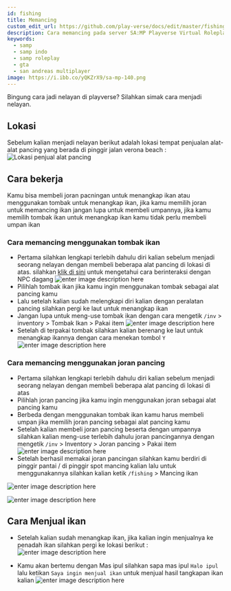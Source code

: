 ```yaml
---
id: fishing
title: Memancing
custom_edit_url: https://github.com/play-verse/docs/edit/master/fishing.md
description: Cara memancing pada server SA:MP Playverse Virtual Roleplay Indonesia
keywords:
  - samp
  - samp indo
  - samp roleplay
  - gta
  - san andreas multiplayer
image: https://i.ibb.co/yQKZrX9/sa-mp-140.png
---
```


Bingung cara jadi nelayan di playverse? 
Silahkan simak cara menjadi nelayan.

## Lokasi

Sebelum kalian menjadi nelayan berikut adalah lokasi tempat penjualan alat-alat pancing yang berada di pinggir jalan verona beach :
![Lokasi penjual alat pancing](https://i.ibb.co/vzHp9RW/sa-mp-133.png)

## Cara bekerja

Kamu bisa membeli joran pacningan untuk menangkap ikan atau menggunakan tombak untuk menangkap ikan, jika kamu memilih joran untuk memancing ikan jangan lupa untuk membeli umpannya, jika kamu memilih tombak ikan untuk menangkap ikan kamu tidak perlu membeli umpan ikan

### Cara memancing menggunakan tombak ikan
	 
- Pertama silahkan lengkapi terlebih dahulu diri kalian sebelum menjadi seorang nelayan dengan membeli beberapa alat pancing di lokasi di atas. silahkan [klik di sini](https://wiki.playverse.org/docs/berinteraksi-dengan-npc/) untuk mengetahui cara berinteraksi dengan NPC dagang
![enter image description here](https://i.ibb.co/pPVm84q/sa-mp-134.png)
- Pilihlah tombak ikan jika kamu ingin menggunakan tombak sebagai alat pancing kamu
- Lalu setelah kalian sudah melengkapi diri kalian dengan peralatan pancing silahkan pergi ke laut untuk menangkap ikan
- Jangan lupa untuk meng-use tombak ikan dengan cara mengetik `/inv` > inventory > Tombak Ikan > Pakai item
![enter image description here](https://i.ibb.co/37cGJbX/sa-mp-136.png)
- Setelah di terpakai tombak silahkan kalian berenang ke laut untuk menangkap ikannya dengan cara menekan tombol `Y`
![enter image description here](https://i.ibb.co/smGfyMH/sa-mp-137.png)

### Cara memancing menggunakan joran pancing

- Pertama silahkan lengkapi terlebih dahulu diri kalian sebelum menjadi seorang nelayan dengan membeli beberapa alat pancing di lokasi di atas
-  Pilihlah joran pancing jika kamu ingin menggunakan joran sebagai alat pancing kamu
- Berbeda dengan menggunakan tombak ikan kamu harus membeli umpan jika memilih joran pancing sebagai alat pancing kamu
- Setelah kalian membeli joran pancing beserta dengan umpannya silahkan kalian meng-use terlebih dahulu joran pancingannya dengan mengetik `/inv` > Inventory > Joran pancing > Pakai item
![enter image description here](https://i.ibb.co/8cBYnDM/sa-mp-139.png)
- Setelah berhasil memakai joran pancingan silahkan kamu berdiri di pinggir pantai / di pinggir spot mancing kalian lalu untuk menggunakannya silahkan kalian ketik `/fishing` > Mancing ikan

![enter image description here](https://i.ibb.co/yQKZrX9/sa-mp-140.png)

![enter image description here](https://i.ibb.co/4gDhQK3/sa-mp-141.png)
 
## Cara Menjual ikan

 - Setelah kalian sudah menangkap ikan, jika kalian ingin menjualnya ke penadah ikan silahkan pergi ke lokasi berikut :
	![enter image description here](https://i.ibb.co/5Yr3fCJ/sa-mp-144.png)

 - Kamu akan bertemu dengan Mas ipul silahkan sapa mas ipul `Halo ipul` lalu ketikan `Saya ingin menjual ikan` untuk menjual hasil tangkapan ikan kalian
![enter image description here](https://i.ibb.co/1fVnQgT/sa-mp-145.png)

